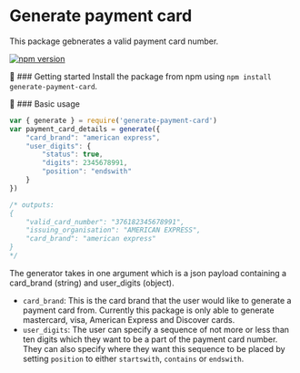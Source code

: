 # Generate payment card
This package gebnerates a valid payment card number.

[![npm version](https://badge.fury.io/js/generate-payment-card.svg)](https://badge.fury.io/js/generate-payment-card)


🚀 ### Getting started
Install the package from npm using `npm install generate-payment-card`.

:toolbox: ### Basic usage
```javascript
var { generate } = require('generate-payment-card')
var payment_card_details = generate({
    "card_brand": "american express",
    "user_digits": {
        "status": true,
        "digits": 2345678991,
        "position": "endswith"
    }
})

/* outputs: 
{
    "valid_card_number": "376182345678991",
    "issuing_organisation": "AMERICAN EXPRESS",
    "card_brand": "american express"
}
*/
```

The generator takes in one argument which is a json payload containing a card_brand (string) and user_digits (object).
- `card_brand`: This is the card brand that the user would like to generate a payment card from. Currently this package is only able to generate mastercard, visa, American Express and Discover cards.
- `user_digits`: The user can specify a sequence of not more or less than ten digits which they want to be a part of the payment card number. They can also specify where they want this sequence to be placed by setting `position` to either `startswith`, `contains` or `endswith`.